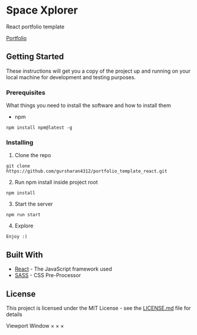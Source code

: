 # Space Xplorer

React portfolio template

[Portfolio](https://gursharansingh.ca/)

## Getting Started

These instructions will get you a copy of the project up and running on your local machine for development and testing purposes.

### Prerequisites

What things you need to install the software and how to install them

- npm

```
npm install npm@latest -g
```

### Installing

1. Clone the repo

```
git clone https://github.com/gursharan4312/portfolio_template_react.git
```

2. Run npm install inside project root

```
npm install
```

3. Start the server

```
npm run start
```

4. Explore

```
Enjoy :)
```

## Built With

* [React](https://reactjs.org/) - The JavaScript framework used
* [SASS](https://sass-lang.com/) - CSS Pre-Processor




## License

This project is licensed under the MIT License - see the [LICENSE.md](LICENSE.md) file for details



Viewport
Window
×
×
×
